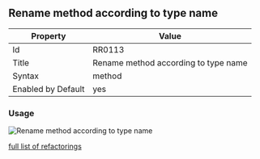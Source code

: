 ## Rename method according to type name

Property | Value
--- | --- 
Id | RR0113
Title | Rename method according to type name
Syntax | method
Enabled by Default | yes

### Usage

![Rename method according to type name](../../images/refactorings/RenameMethodAccordingToTypeName.png)

[full list of refactorings](Refactorings.md)
